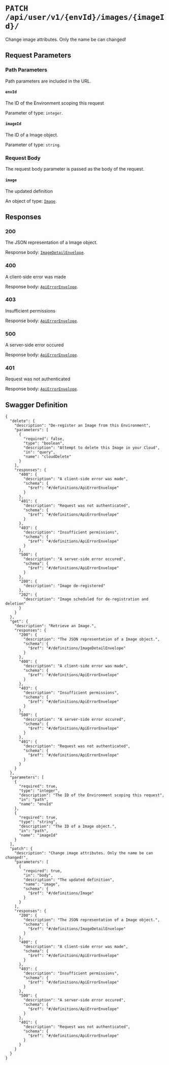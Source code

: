 # `PATCH /api/user/v1/{envId}/images/{imageId}/` #

Change image attributes. Only the name be can changed!

## Request Parameters #

### Path Parameters ###

Path parameters are included in the URL.

#### `envId` ####

The ID of the Environment scoping this request

Parameter of type: `integer`.


#### `imageId` ####

The ID of a Image object.

Parameter of type: `string`.







### Request Body ###

The request body parameter is passed as the body of the request.

#### `image` ####

The updated definition


An object of type: [`Image`](./../../../../../../../definitions/Image.mkd).





## Responses ##


### 200 ###

The JSON representation of a Image object.

Response body: [`ImageDetailEnvelope`](./../../../../../../../definitions/ImageDetailEnvelope.mkd).


### 400 ###

A client-side error was made

Response body: [`ApiErrorEnvelope`](./../../../../../../../definitions/ApiErrorEnvelope.mkd).


### 403 ###

Insufficient permissions

Response body: [`ApiErrorEnvelope`](./../../../../../../../definitions/ApiErrorEnvelope.mkd).


### 500 ###

A server-side error occured

Response body: [`ApiErrorEnvelope`](./../../../../../../../definitions/ApiErrorEnvelope.mkd).


### 401 ###

Request was not authenticated

Response body: [`ApiErrorEnvelope`](./../../../../../../../definitions/ApiErrorEnvelope.mkd).




## Swagger Definition ##

    {
      "delete": {
        "description": "De-register an Image from this Environment", 
        "parameters": [
          {
            "required": false, 
            "type": "boolean", 
            "description": "Attempt to delete this Image in your Cloud", 
            "in": "query", 
            "name": "cloudDelete"
          }
        ], 
        "responses": {
          "400": {
            "description": "A client-side error was made", 
            "schema": {
              "$ref": "#/definitions/ApiErrorEnvelope"
            }
          }, 
          "401": {
            "description": "Request was not authenticated", 
            "schema": {
              "$ref": "#/definitions/ApiErrorEnvelope"
            }
          }, 
          "403": {
            "description": "Insufficient permissions", 
            "schema": {
              "$ref": "#/definitions/ApiErrorEnvelope"
            }
          }, 
          "500": {
            "description": "A server-side error occured", 
            "schema": {
              "$ref": "#/definitions/ApiErrorEnvelope"
            }
          }, 
          "200": {
            "description": "Image de-registered"
          }, 
          "202": {
            "description": "Image scheduled for de-registration and deletion"
          }
        }
      }, 
      "get": {
        "description": "Retrieve an Image.", 
        "responses": {
          "200": {
            "description": "The JSON representation of a Image object.", 
            "schema": {
              "$ref": "#/definitions/ImageDetailEnvelope"
            }
          }, 
          "400": {
            "description": "A client-side error was made", 
            "schema": {
              "$ref": "#/definitions/ApiErrorEnvelope"
            }
          }, 
          "403": {
            "description": "Insufficient permissions", 
            "schema": {
              "$ref": "#/definitions/ApiErrorEnvelope"
            }
          }, 
          "500": {
            "description": "A server-side error occured", 
            "schema": {
              "$ref": "#/definitions/ApiErrorEnvelope"
            }
          }, 
          "401": {
            "description": "Request was not authenticated", 
            "schema": {
              "$ref": "#/definitions/ApiErrorEnvelope"
            }
          }
        }
      }, 
      "parameters": [
        {
          "required": true, 
          "type": "integer", 
          "description": "The ID of the Environment scoping this request", 
          "in": "path", 
          "name": "envId"
        }, 
        {
          "required": true, 
          "type": "string", 
          "description": "The ID of a Image object.", 
          "in": "path", 
          "name": "imageId"
        }
      ], 
      "patch": {
        "description": "Change image attributes. Only the name be can changed!", 
        "parameters": [
          {
            "required": true, 
            "in": "body", 
            "description": "The updated definition", 
            "name": "image", 
            "schema": {
              "$ref": "#/definitions/Image"
            }
          }
        ], 
        "responses": {
          "200": {
            "description": "The JSON representation of a Image object.", 
            "schema": {
              "$ref": "#/definitions/ImageDetailEnvelope"
            }
          }, 
          "400": {
            "description": "A client-side error was made", 
            "schema": {
              "$ref": "#/definitions/ApiErrorEnvelope"
            }
          }, 
          "403": {
            "description": "Insufficient permissions", 
            "schema": {
              "$ref": "#/definitions/ApiErrorEnvelope"
            }
          }, 
          "500": {
            "description": "A server-side error occured", 
            "schema": {
              "$ref": "#/definitions/ApiErrorEnvelope"
            }
          }, 
          "401": {
            "description": "Request was not authenticated", 
            "schema": {
              "$ref": "#/definitions/ApiErrorEnvelope"
            }
          }
        }
      }
    }